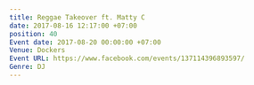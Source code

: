 ```yaml
---
title: Reggae Takeover ft. Matty C
date: 2017-08-16 12:17:00 +07:00
position: 40
Event date: 2017-08-20 00:00:00 +07:00
Venue: Dockers
Event URL: https://www.facebook.com/events/137114396893597/
Genre: DJ
---
```


